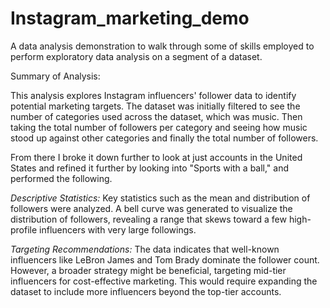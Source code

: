 # Instagram_marketing_demo
A data analysis demonstration to walk through some of skills employed to perform exploratory data analysis on a segment of a dataset. 

Summary of Analysis:

This analysis explores Instagram influencers' follower data to identify potential marketing targets. The dataset was initially filtered to see the number of categories used across the dataset, which was music. Then taking the total number of followers per category and seeing how music stood up against other categories and finally the total number of followers. 

From there I broke it down further to look at just accounts in the United States and refined it further by looking into "Sports with a ball," and performed the following.

*Descriptive Statistics:* Key statistics such as the mean and distribution of followers were analyzed. A bell curve was generated to visualize the distribution of followers, revealing a range that skews toward a few high-profile influencers with very large followings.

*Targeting Recommendations:* The data indicates that well-known influencers like LeBron James and Tom Brady dominate the follower count. However, a broader strategy might be beneficial, targeting mid-tier influencers for cost-effective marketing. This would require expanding the dataset to include more influencers beyond the top-tier accounts.
